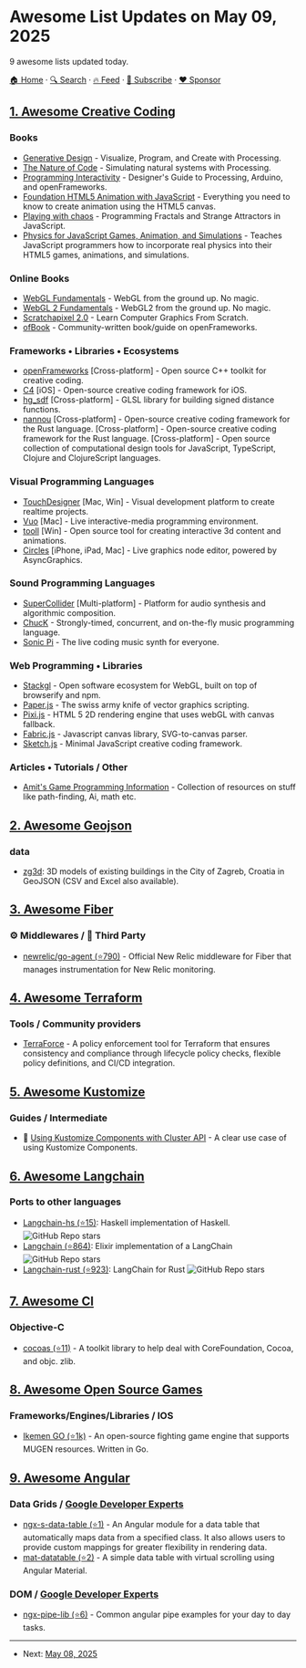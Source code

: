 # Awesome List Updates on May 09, 2025

9 awesome lists updated today.

[🏠 Home](/README.md) · [🔍 Search](https://www.trackawesomelist.com/search/) · [🔥 Feed](https://www.trackawesomelist.com/rss.xml) · [📮 Subscribe](https://trackawesomelist.us17.list-manage.com/subscribe?u=d2f0117aa829c83a63ec63c2f&id=36a103854c) · [❤️  Sponsor](https://github.com/sponsors/theowenyoung)



## [1. Awesome Creative Coding](/content/terkelg/awesome-creative-coding/README.md)

### Books

*   [Generative Design](https://www.generative-gestaltung.de/) - Visualize, Program, and Create with Processing.
*   [The Nature of Code](https://natureofcode.com/) - Simulating natural systems with Processing.
*   [Programming Interactivity](https://shop.oreilly.com/product/9780596154158.do) - Designer's Guide to Processing, Arduino, and openFrameworks.
*   [Foundation HTML5 Animation with JavaScript](https://link.springer.com/book/10.1007/978-1-4302-3666-5) - Everything you need to know to create animation using the HTML5 canvas.
*   [Playing with chaos](https://www.playingwithchaos.net/) - Programming Fractals and Strange Attractors in JavaScript.
*   [Physics for JavaScript Games, Animation, and Simulations](https://www.apress.com/us/book/9781430263371) - Teaches JavaScript programmers how to incorporate real physics into their HTML5 games, animations, and simulations.

### Online Books

*   [WebGL Fundamentals](https://webglfundamentals.org/) - WebGL from the ground up. No magic.
*   [WebGL 2 Fundamentals](https://webgl2fundamentals.org/) - WebGL2 from the ground up. No magic.
*   [Scratchapixel 2.0](https://www.scratchapixel.com/) - Learn Computer Graphics From Scratch.
*   [ofBook](https://openframeworks.cc/ofBook/chapters/foreword.html) - Community-written book/guide on openFrameworks.

### Frameworks • Libraries • Ecosystems

*   [openFrameworks](https://openframeworks.cc/) \[Cross-platform] - Open source C++ toolkit for creative coding.
*   [C4](https://www.c4ios.com) \[iOS] - Open-source creative coding framework for iOS.
*   [hg\_sdf](https://mercury.sexy/hg_sdf/) \[Cross-platform] - GLSL library for building signed distance functions.
*   [nannou](https://nannou.cc/) \[Cross-platform] - Open-source creative coding framework for the Rust language.
    \[Cross-platform] - Open-source creative coding framework for the Rust language.
    \[Cross-platform] - Open source collection of computational design tools for JavaScript, TypeScript, Clojure and ClojureScript languages.

### Visual Programming Languages

*   [TouchDesigner](https://www.derivative.ca/) \[Mac, Win] - Visual development platform to create realtime projects.
*   [Vuo](https://vuo.org/) \[Mac] - Live interactive-media programming environment.
*   [tooll](https://tooll.io/) \[Win] - Open source tool for creating interactive 3d content and animations.
*   [Circles](https://circles.software) \[iPhone, iPad, Mac] - Live graphics node editor, powered by AsyncGraphics.

### Sound Programming Languages

*   [SuperCollider](https://supercollider.github.io/) \[Multi-platform] - Platform for audio synthesis and algorithmic composition.
*   [ChucK](https://chuck.cs.princeton.edu/) - Strongly-timed, concurrent, and on-the-fly music programming language.
*   [Sonic Pi](https://sonic-pi.net/) - The live coding music synth for everyone.

### Web Programming • Libraries

*   [Stackgl](https://stack.gl/) - Open software ecosystem for WebGL, built on top of browserify and npm.
*   [Paper.js](https://paperjs.org/) - The swiss army knife of vector graphics scripting.
*   [Pixi.js](https://www.pixijs.com/) - HTML 5 2D rendering engine that uses webGL with canvas fallback.
*   [Fabric.js](https://fabricjs.com/) - Javascript canvas library, SVG-to-canvas parser.
*   [Sketch.js](https://soulwire.github.io/sketch.js/) - Minimal JavaScript creative coding framework.

### Articles • Tutorials / Other

*   [Amit's Game Programming Information](http://www-cs-students.stanford.edu/~amitp/gameprog.html) - Collection of resources on stuff like path-finding, Ai, math etc.

## [2. Awesome Geojson](/content/tmcw/awesome-geojson/README.md)

### data

*   [zg3d](https://data.zagreb.hr/dataset/zg3d-2022-3d-model-gz): 3D models of existing buildings in the City of Zagreb, Croatia in GeoJSON (CSV and Excel also available).

## [3. Awesome Fiber](/content/gofiber/awesome-fiber/README.md)

### ⚙️ Middlewares / 🌱 Third Party

*   [newrelic/go-agent (⭐790)](https://github.com/newrelic/go-agent/tree/master/v3/integrations/nrfiber) - Official New Relic middleware for Fiber that manages instrumentation for New Relic monitoring.

## [4. Awesome Terraform](/content/shuaibiyy/awesome-terraform/README.md)

### Tools / Community providers

*   [TerraForce](https://terraforce.henrybravo.nl) - A policy enforcement tool for Terraform that ensures consistency and compliance through lifecycle policy checks, flexible policy definitions, and CI/CD integration.

## [5. Awesome Kustomize](/content/aabouzaid/awesome-kustomize/README.md)

### Guides / Intermediate

*   📰 [Using Kustomize Components with Cluster API](https://blog.scottlowe.org/2021/11/01/using-kustomize-components-with-cluster-api/) - A clear use case of using Kustomize Components.

## [6. Awesome Langchain](/content/kyrolabs/awesome-langchain/README.md)

### Ports to other languages

*   [Langchain-hs (⭐15)](https://github.com/tusharad/langchain-hs): Haskell implementation of Haskell. ![GitHub Repo stars](https://img.shields.io/github/stars/tusharad/langchain-hs?style=social)
*   [Langchain (⭐864)](https://github.com/brainlid/langchain): Elixir implementation of a LangChain ![GitHub Repo stars](https://img.shields.io/github/stars/brainlid/langchain?style=social)
*   [Langchain-rust (⭐923)](https://github.com/Abraxas-365/langchain-rust): LangChain for Rust ![GitHub Repo stars](https://img.shields.io/github/stars/Abraxas-365/langchain-rust?style=social)

## [7. Awesome Cl](/content/CodyReichert/awesome-cl/README.md)

### Objective-C

*   [cocoas (⭐11)](https://github.com/shinmera/cocoas) -  A toolkit library to help deal with CoreFoundation, Cocoa, and objc. zlib.

## [8. Awesome Open Source Games](/content/michelpereira/awesome-open-source-games/README.md)

### Frameworks/Engines/Libraries / IOS

*   [Ikemen GO (⭐1k)](https://github.com/ikemen-engine/Ikemen-GO/) - An open-source fighting game engine that supports MUGEN resources. Written in Go.

## [9. Awesome Angular](/content/PatrickJS/awesome-angular/README.md)

### Data Grids / [Google Developer Experts](https://developers.google.com/experts/all/technology/web-technologies)

*   [ngx-s-data-table (⭐1)](https://github.com/Samuel-Pinheiro-C-Lopes/ngx-s-data-table) - An Angular module for a data table that automatically maps data from a specified class. It also allows users to provide custom mappings for greater flexibility in rendering data.
*   [mat-datatable (⭐2)](https://github.com/BePo65/mat-datatable) - A simple data table with virtual scrolling using Angular Material.

### DOM / [Google Developer Experts](https://developers.google.com/experts/all/technology/web-technologies)

*   [ngx-pipe-lib (⭐6)](https://github.com/mofirojean/ngx-pipe-lib) - Common angular pipe examples for your day to day tasks.

---

- Next: [May 08, 2025](/content/2025/05/08/README.md)